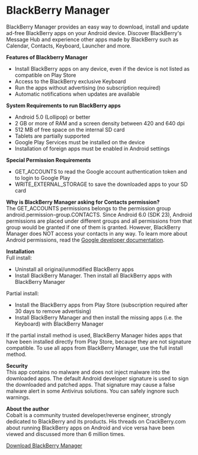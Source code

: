 # BlackBerry Manager
BlackBerry Manager provides an easy way to download, install and update ad-free BlackBerry apps on your Android device. Discover BlackBerry's Message Hub and experience other apps made by BlackBerry such as Calendar, Contacts, Keyboard, Launcher and more.

<b>Features of Blackberry Manager</b>
* Install BlackBerry apps on any device, even if the device is not listed as compatible on Play Store
* Access to the BlackBerry exclusive Keyboard
* Run the apps without advertising (no subscription required)
* Automatic notifications when updates are available
 
<b>System Requirements to run BlackBerry apps</b>
* Android 5.0 (Lollipop) or better
* 2 GB or more of RAM and a screen density between 420 and 640 dpi
* 512 MB of free space on the internal SD card
* Tablets are partially supported
* Google Play Services must be installed on the device
* Installation of foreign apps must be enabled in Android settings

<b>Special Permission Requirements</b>
* GET_ACCOUNTS to read the Google account authentication token and to login to Google Play
* WRITE_EXTERNAL_STORAGE to save the downloaded apps to your SD card

<b>Why is BlackBerry Manager asking for Contacts permission?</b><br>
The GET_ACCOUNTS permissions belongs to the permission group android.permission-group.CONTACTS. Since Android 6.0 (SDK 23), Android permissions are placed under different groups and all permissions from that group would be granted if one of them is granted. However, BlackBerry Manager does NOT access your contacts in any way. To learn more about Android permissions, read the <a href="https://developer.android.com/about/versions/marshmallow/android-6.0.html">Google developer documentation</a>.

<b>Installation</b><br>
Full install:
* Uninstall all original/unmodified BlackBerry apps
* Install BlackBerry Manager. Then install all BlackBerry apps with BlackBerry Manager

Partial install:
* Install the BlackBerry apps from Play Store (subscription required after 30 days to remove advertising) 
* Install BlackBerry Manager and then install the missing apps (i.e. the Keyboard) with BlackBerry Manager

If the partial install method is used, BlackBerry Manager hides apps that have been installed directly from Play Store, because they are not signature compatible. To use all apps from BlackBerry Manager, use the full install method.

<b>Security</b><br>
This app contains no malware and does not inject malware into the downloaded apps. The default Android developer signature is used to sign the downloaded and patched apps. That signature may cause a false malware alert in some Antivirus solutions. You can safely ingnore such warnings.

<b>About the author</b><br>
Cobalt is a community trusted developer/reverse engineer, strongly dedicated to BlackBerry and its products. His threads on CrackBerry.com about running BlackBerry apps on Android and vice versa have been viewed and discussed more than 6 million times.

<a href="http://cobalt232.github.io/blackberrymanager/">Download BlackBerry Manager</a>

